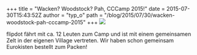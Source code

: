 +++
title = "Wacken? Woodstock? Pah, CCCamp 2015!"
date = 2015-07-30T15:43:52Z
author = "typ_o"
path = "/blog/2015/07/30/wacken-woodstock-pah-cccamp-2015"
+++
![](https://flipdot.org/blog/uploads/800px-Cccamp15-logo-small-black_RGB.serendipityThumb.png)

flipdot fährt mit ca. 12 Leuten zum Camp und ist mit einem gemeinsamen
Zelt in der eigenen Village vertreten. Wir haben schon gemeinsam
Eurokisten bestellt zum Packen\!
